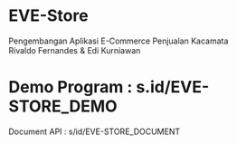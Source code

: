 # EVE-Store
Pengembangan Aplikasi E-Commerce Penjualan Kacamata  
Rivaldo Fernandes & Edi Kurniawan  
  
# Demo Program : s.id/EVE-STORE_DEMO 
Document API : s/id/EVE-STORE_DOCUMENT
